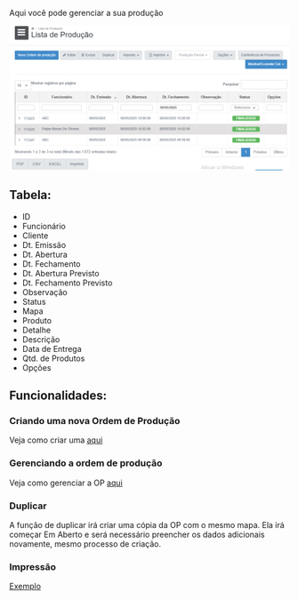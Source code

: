 Aqui você pode gerenciar a sua produção

![](/assets/Pasted_image_20250518005646.png)

## Tabela:
- ID
- Funcionário
- Cliente
- Dt. Emissão
- Dt. Abertura
- Dt. Fechamento
- Dt. Abertura Previsto
- Dt. Fechamento Previsto
- Observação
- Status
- Mapa
- Produto
- Detalhe
- Descrição
- Data de Entrega
- Qtd. de Produtos
- Opções

## Funcionalidades:
### Criando uma nova Ordem de Produção
Veja como criar uma [aqui](https://scribehow.com/shared/Criando_uma_nova_ordem_de_producao_no_Open_Manager__ZYNt8eTQQX2pcVSJsJPzKA)

### Gerenciando a ordem de produção
Veja como gerenciar a OP [aqui](https://scribehow.com/shared/Gerenciando_a_ordem_de_producao_no_Open_Manager__8mPlYRINTLKOcmidYc3fDw)

### Duplicar
A função de duplicar irá criar uma cópia da OP com o mesmo mapa. Ela irá começar Em Aberto e será necessário preencher os dados adicionais novamente, mesmo processo de criação.

### Impressão
[Exemplo](/assets/producao.pdf)